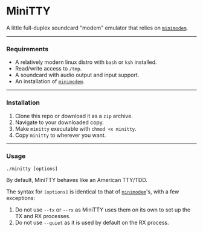 # MiniTTY

A little full-duplex soundcard "modem" emulator that relies on [`minimodem`](https://github.com/kamalmostafa/minimodem).

---

### Requirements

* A relatively modern linux distro with `bash` or `ksh` installed.
* Read/write access to `/tmp`.
* A soundcard with audio output and input support.
* An installation of [`minimodem`](https://github.com/kamalmostafa/minimodem).

---

### Installation

1. Clone this repo or download it as a `zip` archive.
2. Navigate to your downloaded copy.
3. Make `minitty` executable with `chmod +x minitty`.
4. Copy `minitty` to wherever you want.

---

### Usage

`./minitty [options]`

By default, MiniTTY behaves like an American TTY/TDD.

The syntax for `[options]` is identical to that of [`minimodem`](https://github.com/kamalmostafa/minimodem)'s, with a few exceptions:

1. Do not use `--tx` or `--rx` as MiniTTY uses them on its own to set up the TX and RX processes.
2. Do not use `--quiet` as it is used by default on the RX process.
